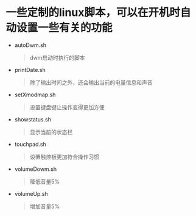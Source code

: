 # 一些定制的linux脚本，可以在开机时自动设置一些有关的功能
* autoDwm.sh
   > dwm启动时执行的脚本
* printDate.sh
   > 除了输出时间之外，还会输出当前的电量信息和声音
* setXmodmap.sh
   > 设置键盘键让操作变得更加方便
* showstatus.sh
   > 显示当前的状态栏
* touchpad.sh
   > 设置触控板更加符合操作习惯
* volumeDowm.sh
   > 降低音量5%
* volumeUp.sh
   > 增加音量5%
